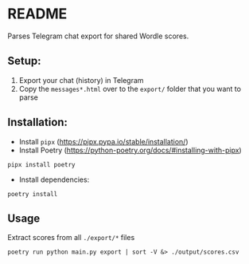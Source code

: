README
======

Parses Telegram chat export for shared Wordle scores.

## Setup:

1. Export your chat (history) in Telegram
2. Copy the `messages*.html` over to the `export/` folder that you want to parse

## Installation:

* Install `pipx` (https://pipx.pypa.io/stable/installation/)
* Install Poetry (https://python-poetry.org/docs/#installing-with-pipx)

```
pipx install poetry
```

* Install dependencies:

```
poetry install
```

## Usage

Extract scores from all `./export/*` files

```
poetry run python main.py export | sort -V &> ./output/scores.csv
```
